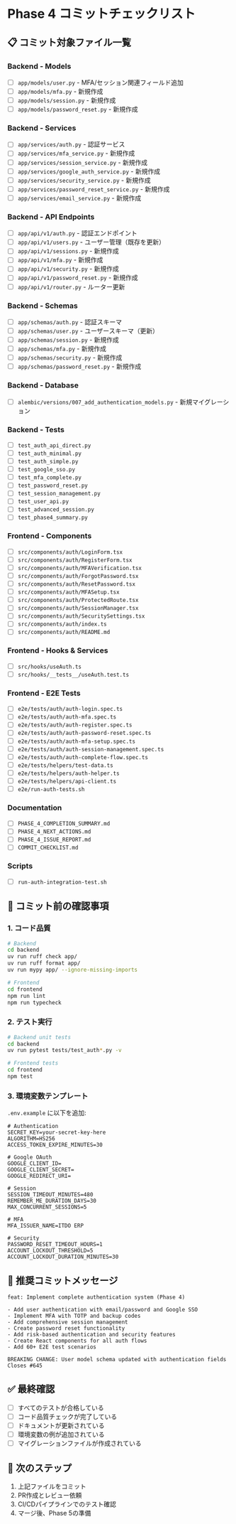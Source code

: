 # Phase 4 コミットチェックリスト

## 📋 コミット対象ファイル一覧

### Backend - Models
- [ ] `app/models/user.py` - MFA/セッション関連フィールド追加
- [ ] `app/models/mfa.py` - 新規作成
- [ ] `app/models/session.py` - 新規作成  
- [ ] `app/models/password_reset.py` - 新規作成

### Backend - Services
- [ ] `app/services/auth.py` - 認証サービス
- [ ] `app/services/mfa_service.py` - 新規作成
- [ ] `app/services/session_service.py` - 新規作成
- [ ] `app/services/google_auth_service.py` - 新規作成
- [ ] `app/services/security_service.py` - 新規作成
- [ ] `app/services/password_reset_service.py` - 新規作成
- [ ] `app/services/email_service.py` - 新規作成

### Backend - API Endpoints
- [ ] `app/api/v1/auth.py` - 認証エンドポイント
- [ ] `app/api/v1/users.py` - ユーザー管理（既存を更新）
- [ ] `app/api/v1/sessions.py` - 新規作成
- [ ] `app/api/v1/mfa.py` - 新規作成
- [ ] `app/api/v1/security.py` - 新規作成
- [ ] `app/api/v1/password_reset.py` - 新規作成
- [ ] `app/api/v1/router.py` - ルーター更新

### Backend - Schemas
- [ ] `app/schemas/auth.py` - 認証スキーマ
- [ ] `app/schemas/user.py` - ユーザースキーマ（更新）
- [ ] `app/schemas/session.py` - 新規作成
- [ ] `app/schemas/mfa.py` - 新規作成
- [ ] `app/schemas/security.py` - 新規作成
- [ ] `app/schemas/password_reset.py` - 新規作成

### Backend - Database
- [ ] `alembic/versions/007_add_authentication_models.py` - 新規マイグレーション

### Backend - Tests
- [ ] `test_auth_api_direct.py`
- [ ] `test_auth_minimal.py`
- [ ] `test_auth_simple.py`
- [ ] `test_google_sso.py`
- [ ] `test_mfa_complete.py`
- [ ] `test_password_reset.py`
- [ ] `test_session_management.py`
- [ ] `test_user_api.py`
- [ ] `test_advanced_session.py`
- [ ] `test_phase4_summary.py`

### Frontend - Components
- [ ] `src/components/auth/LoginForm.tsx`
- [ ] `src/components/auth/RegisterForm.tsx`
- [ ] `src/components/auth/MFAVerification.tsx`
- [ ] `src/components/auth/ForgotPassword.tsx`
- [ ] `src/components/auth/ResetPassword.tsx`
- [ ] `src/components/auth/MFASetup.tsx`
- [ ] `src/components/auth/ProtectedRoute.tsx`
- [ ] `src/components/auth/SessionManager.tsx`
- [ ] `src/components/auth/SecuritySettings.tsx`
- [ ] `src/components/auth/index.ts`
- [ ] `src/components/auth/README.md`

### Frontend - Hooks & Services
- [ ] `src/hooks/useAuth.ts`
- [ ] `src/hooks/__tests__/useAuth.test.ts`

### Frontend - E2E Tests
- [ ] `e2e/tests/auth/auth-login.spec.ts`
- [ ] `e2e/tests/auth/auth-mfa.spec.ts`
- [ ] `e2e/tests/auth/auth-register.spec.ts`
- [ ] `e2e/tests/auth/auth-password-reset.spec.ts`
- [ ] `e2e/tests/auth/auth-mfa-setup.spec.ts`
- [ ] `e2e/tests/auth/auth-session-management.spec.ts`
- [ ] `e2e/tests/auth/auth-complete-flow.spec.ts`
- [ ] `e2e/tests/helpers/test-data.ts`
- [ ] `e2e/tests/helpers/auth-helper.ts`
- [ ] `e2e/tests/helpers/api-client.ts`
- [ ] `e2e/run-auth-tests.sh`

### Documentation
- [ ] `PHASE_4_COMPLETION_SUMMARY.md`
- [ ] `PHASE_4_NEXT_ACTIONS.md`
- [ ] `PHASE_4_ISSUE_REPORT.md`
- [ ] `COMMIT_CHECKLIST.md`

### Scripts
- [ ] `run-auth-integration-test.sh`

## 🔧 コミット前の確認事項

### 1. コード品質
```bash
# Backend
cd backend
uv run ruff check app/
uv run ruff format app/
uv run mypy app/ --ignore-missing-imports

# Frontend
cd frontend
npm run lint
npm run typecheck
```

### 2. テスト実行
```bash
# Backend unit tests
cd backend
uv run pytest tests/test_auth*.py -v

# Frontend tests
cd frontend
npm test
```

### 3. 環境変数テンプレート
`.env.example` に以下を追加:
```env
# Authentication
SECRET_KEY=your-secret-key-here
ALGORITHM=HS256
ACCESS_TOKEN_EXPIRE_MINUTES=30

# Google OAuth
GOOGLE_CLIENT_ID=
GOOGLE_CLIENT_SECRET=
GOOGLE_REDIRECT_URI=

# Session
SESSION_TIMEOUT_MINUTES=480
REMEMBER_ME_DURATION_DAYS=30
MAX_CONCURRENT_SESSIONS=5

# MFA
MFA_ISSUER_NAME=ITDO ERP

# Security
PASSWORD_RESET_TIMEOUT_HOURS=1
ACCOUNT_LOCKOUT_THRESHOLD=5
ACCOUNT_LOCKOUT_DURATION_MINUTES=30
```

## 📝 推奨コミットメッセージ

```
feat: Implement complete authentication system (Phase 4)

- Add user authentication with email/password and Google SSO
- Implement MFA with TOTP and backup codes
- Add comprehensive session management
- Create password reset functionality
- Add risk-based authentication and security features
- Create React components for all auth flows
- Add 60+ E2E test scenarios

BREAKING CHANGE: User model schema updated with authentication fields
Closes #645
```

## ✅ 最終確認

- [ ] すべてのテストが合格している
- [ ] コード品質チェックが完了している
- [ ] ドキュメントが更新されている
- [ ] 環境変数の例が追加されている
- [ ] マイグレーションファイルが作成されている

## 🚀 次のステップ

1. 上記ファイルをコミット
2. PR作成とレビュー依頼
3. CI/CDパイプラインでのテスト確認
4. マージ後、Phase 5の準備